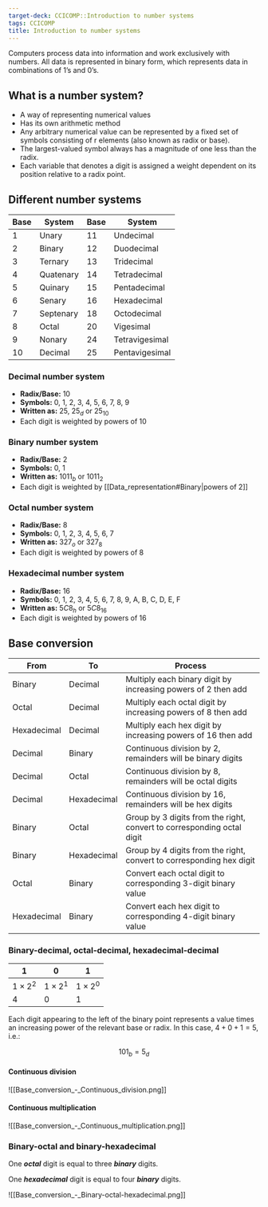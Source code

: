 ```yaml
---
target-deck: CCICOMP::Introduction to number systems
tags: CCICOMP
title: Introduction to number systems
---
```


Computers process data into information and work exclusively with numbers. All data is represented in binary form, which represents data in combinations of 1’s and 0’s.

## What is a number system?

- A way of representing numerical values
- Has its own arithmetic method
- Any arbitrary numerical value can be represented by a fixed set of symbols consisting of r elements (also known as radix or base).
- The largest-valued symbol always has a magnitude of one less than the radix.
- Each variable that denotes a digit is assigned a weight dependent on its position relative to a radix point.
<!--ID: 1694777708880-->

## Different number systems

|Base|System|Base|System|
|---|---|---|---|
|1|Unary|11|Undecimal|
|2|Binary|12|Duodecimal|
|3|Ternary|13|Tridecimal|
|4|Quatenary|14|Tetradecimal|
|5|Quinary|15|Pentadecimal|
|6|Senary|16|Hexadecimal|
|7|Septenary|18|Octodecimal|
|8|Octal|20|Vigesimal|
|9|Nonary|24|Tetravigesimal|
|10|Decimal|25|Pentavigesimal|

<!--ID: 1694777708886-->

### Decimal number system

- **Radix/Base:** 10
- **Symbols:** 0, 1, 2, 3, 4, 5, 6, 7, 8, 9
- **Written as:** 25, $25_d$ or $25_{10}$
- Each digit is weighted by powers of 10
<!--ID: 1694777708889-->

### Binary number system

- **Radix/Base:** 2
- **Symbols:** 0, 1
- **Written as:** $1011_b$ or $1011_2$
- Each digit is weighted by [[Data_representation#Binary|powers of 2]]
<!--ID: 1694777708892-->

### Octal number system

- **Radix/Base:** 8
- **Symbols:** 0, 1, 2, 3, 4, 5, 6, 7
- **Written as:** $327_o$ or $327_8$
- Each digit is weighted by powers of 8
<!--ID: 1694777708895-->

### Hexadecimal number system

- **Radix/Base:** 16
- **Symbols:** 0, 1, 2, 3, 4, 5, 6, 7, 8, 9, A, B, C, D, E, F
- **Written as:** $5C8_h$ or $5C8_{16}$
- Each digit is weighted by powers of 16
<!--ID: 1694777708898-->

## Base conversion

|From|To|Process|
|---|---|---|
|Binary|Decimal|Multiply each binary digit by increasing powers of 2 then add|
|Octal|Decimal|Multiply each octal digit by increasing powers of 8 then add|
|Hexadecimal|Decimal|Multiply each hex digit by increasing powers of 16 then add|
|Decimal|Binary|Continuous division by 2, remainders will be binary digits|
|Decimal|Octal|Continuous division by 8, remainders will be octal digits|
|Decimal|Hexadecimal|Continuous division by 16, remainders will be hex digits|
|Binary|Octal|Group by 3 digits from the right, convert to corresponding octal digit|
|Binary|Hexadecimal|Group by 4 digits from the right, convert to corresponding hex digit|
|Octal|Binary|Convert each octal digit to corresponding 3-digit binary value|
|Hexadecimal|Binary|Convert each hex digit to corresponding 4-digit binary value|

<!--ID: 1694777708901-->

### Binary-decimal, octal-decimal, hexadecimal-decimal

|$1$|$0$|$1$|
|---|---|---|
|$1\times2^2$|$1\times2^1$|$1\times2^0$|
|$4$|$0$|$1$|

Each digit appearing to the left of the binary point represents a value times an increasing power of the relevant base or radix. In this case, $4+0+1=5$, i.e.:

$$
101_b = 5_d
$$

<!--ID: 1694777708904-->

#### Continuous division

![[Base_conversion_-_Continuous_division.png]]

<!--ID: 1694777708908-->

#### Continuous multiplication

![[Base_conversion_-_Continuous_multiplication.png]]

<!--ID: 1696942815366-->

### Binary-octal and binary-hexadecimal

One ***octal*** digit is equal to three ***binary*** digits.

One ***hexadecimal*** digit is equal to four ***binary*** digits.

![[Base_conversion_-_Binary-octal-hexadecimal.png]]

<!--ID: 1694777708912-->
